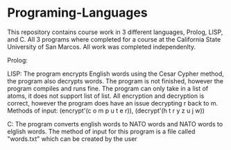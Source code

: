 # Programing-Languages
This repository contains course work in 3 different languages, Prolog, LISP, and C. All 3 programs
where completed for a course at the California State University of San Marcos. All work was completed independenlty.

Prolog:

LISP: The program encrypts English words using the Cesar Cypher method, the program also decrypts words.
The program is not finished, however the program compiles
and runs fine. The program can only take in a list of
atoms, it does not support list of list.
All encryption and decryption is correct, however the
program does have an issue decrypting r back to m.
Methods of input:	(encrypt'(c o m p u t e r)),
                  (decrypt'(h t r y z u j w))
		
C: The program converts english words to NATO words and NATO words to elglish 
words. The method of input for this program is a file called "words.txt" which can be created by the user
